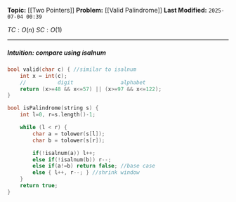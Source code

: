 **Topic:** [[Two Pointers]] 
**Problem:**  [[Valid Palindrome]]
**Last Modified:**  `2025-07-04 00:39`

 $TC: O(n)$
 $SC: O(1)$

---
##### **Intuition**:  compare using isalnum

 
```cpp
bool valid(char c) { //similar to isalnum
	int x = int(c);
	//          digit               alphabet
	return (x>=48 && x<=57) || (x>=97 && x<=122);
}

bool isPalindrome(string s) {
	int l=0, r=s.length()-1;

	while (l < r) {
		char a = tolower(s[l]);
		char b = tolower(s[r]);

		if(!isalnum(a)) l++;
		else if(!isalnum(b)) r--;
		else if(a!=b) return false; //base case
		else { l++, r--; } //shrink window 
	}
	return true;
}
```

